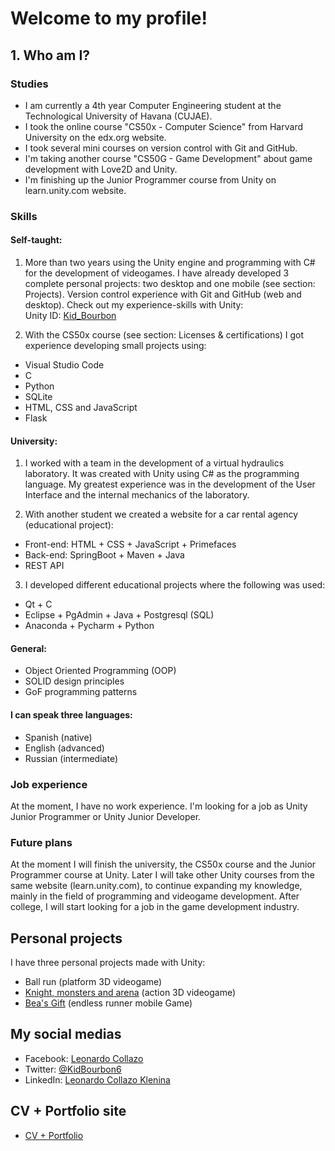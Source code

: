 # Welcome to my profile!

## 1. Who am I?
### Studies
- I am currently a 4th year Computer Engineering student at the Technological University of Havana (CUJAE).
- I took the online course "CS50x - Computer Science" from Harvard University on the edx.org website.
- I took several mini courses on version control with Git and GitHub.
- I'm taking another course "CS50G - Game Development" about game development with Love2D and Unity.
- I'm finishing up the Junior Programmer course from Unity on learn.unity.com website.

### Skills
#### Self-taught:

1. More than two years using the Unity engine and programming with C# for the development of videogames. I have already developed 3 complete personal projects: two desktop and one mobile (see section: Projects). Version control experience with Git and GitHub (web and desktop). Check out my experience-skills with Unity:</br>
Unity ID: [Kid_Bourbon](https://learn.unity.com/u/5fcac86aedbc2a0020b1f7a6?tab=profile)

2. With the CS50x course (see section: Licenses & certifications) I got experience developing small projects using:
- Visual Studio Code
- C
- Python
- SQLite
- HTML, CSS and JavaScript
- Flask

#### University:

1. I worked with a team in the development of a virtual hydraulics laboratory. It was created with Unity using C# as the programming language. My greatest experience was in the development of the User Interface and the internal mechanics of the laboratory.

2. With another student we created a website for a car rental agency (educational project):
- Front-end: HTML + CSS + JavaScript + Primefaces
- Back-end: SpringBoot + Maven + Java
- REST API

3. I developed different educational projects where the following was used:
- Qt + C
- Eclipse + PgAdmin + Java + Postgresql (SQL)
- Anaconda + Pycharm + Python

#### General:
- Object Oriented Programming (OOP)
- SOLID design principles
- GoF programming patterns

#### I can speak three languages:
- Spanish (native)
- English (advanced)
- Russian (intermediate)

### Job experience
At the moment, I have no work experience. I'm looking for a job as Unity Junior Programmer or Unity Junior Developer.

### Future plans
At the moment I will finish the university, the CS50x course and the Junior Programmer course at Unity. Later I will take other Unity courses from the same website (learn.unity.com), to continue expanding my knowledge, mainly in the field of programming and videogame development. After college, I will start looking for a job in the game development industry.
 
## Personal projects
I have three personal projects made with Unity:
- Ball run (platform 3D videogame)
- [Knight, monsters and arena](https://github.com/KidBourbon/knight-monsters-arena) (action 3D videogame)
- [Bea's Gift](https://github.com/KidBourbon/bea-gift) (endless runner mobile Game)

## My social medias
- Facebook: [Leonardo Collazo](https://www.facebook.com/leonardo.collazo.klenina)
- Twitter: [@KidBourbon6](https://twitter.com/KidBourbon6)
- LinkedIn: [Leonardo Collazo Klenina](https://www.linkedin.com/in/leonardo-collazo-klenina)

## CV + Portfolio site
- [CV + Portfolio](https://kidbourbon.github.io/KidBourbon/)
